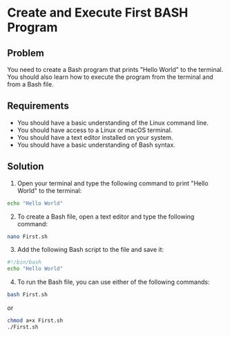 # Create and Execute First BASH Program

## Problem

You need to create a Bash program that prints "Hello World" to the terminal. You should also learn how to execute the program from the terminal and from a Bash file.

## Requirements

- You should have a basic understanding of the Linux command line.
- You should have access to a Linux or macOS terminal.
- You should have a text editor installed on your system.
- You should have a basic understanding of Bash syntax.

## Solution

1. Open your terminal and type the following command to print "Hello World" to the terminal:

```bash
echo "Hello World"
```

2. To create a Bash file, open a text editor and type the following command:

```bash
nano First.sh
```

3. Add the following Bash script to the file and save it:

```bash
#!/bin/bash  
echo "Hello World"
```

4. To run the Bash file, you can use either of the following commands:

```bash
bash First.sh
```

or

```bash
chmod a+x First.sh  
./First.sh
```

